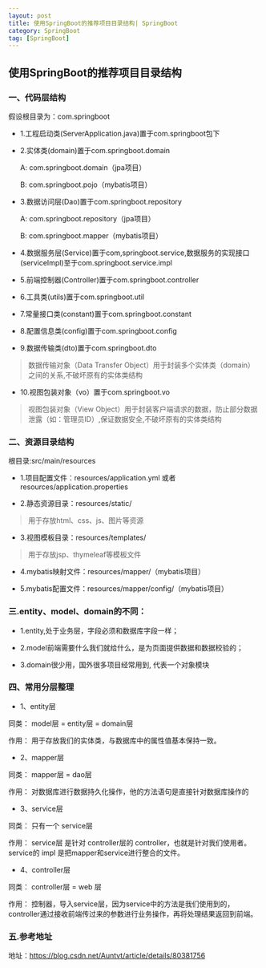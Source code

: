 ```yaml
---
layout: post
title: 使用SpringBoot的推荐项目目录结构| SpringBoot
category: SpringBoot
tag: [SpringBoot]
---
```


## 使用SpringBoot的推荐项目目录结构

### 一、代码层结构

假设根目录为：com.springboot

- 1.工程启动类(ServerApplication.java)置于com.springboot包下

- 2.实体类(domain)置于com.springboot.domain

    A: com.springboot.domain（jpa项目）
	
    B: com.springboot.pojo（mybatis项目）
	
- 3.数据访问层(Dao)置于com.springboot.repository

    A: com.springboot.repository（jpa项目）
	
    B: com.springboot.mapper（mybatis项目）
	
- 4.数据服务层(Service)置于com,springboot.service,数据服务的实现接口(serviceImpl)至于com.springboot.service.impl

- 5.前端控制器(Controller)置于com.springboot.controller

- 6.工具类(utils)置于com.springboot.util

- 7.常量接口类(constant)置于com.springboot.constant

- 8.配置信息类(config)置于com.springboot.config

- 9.数据传输类(dto)置于com.springboot.dto

> 数据传输对象（Data Transfer Object）用于封装多个实体类（domain）之间的关系,不破坏原有的实体类结构

- 10.视图包装对象（vo）置于com.springboot.vo

> 视图包装对象（View Object）用于封装客户端请求的数据，防止部分数据泄露（如：管理员ID）,保证数据安全,不破坏原有的实体类结构

### 二、资源目录结构

根目录:src/main/resources

- 1.项目配置文件：resources/application.yml 或者 resources/application.properties

- 2.静态资源目录：resources/static/

> 用于存放html、css、js、图片等资源

- 3.视图模板目录：resources/templates/

> 用于存放jsp、thymeleaf等模板文件

- 4.mybatis映射文件：resources/mapper/（mybatis项目）

- 5.mybatis配置文件：resources/mapper/config/（mybatis项目）

### 三.entity、model、domain的不同：

- 1.entity,处于业务层，字段必须和数据库字段一样；

- 2.model前端需要什么我们就给什么，是为页面提供数据和数据校验的； 

- 3.domain很少用，国外很多项目经常用到, 代表一个对象模块

### 四、常用分层整理

- 1、entity层

同类： model层 = entity层 = domain层

作用： 用于存放我们的实体类，与数据库中的属性值基本保持一致。

- 2、mapper层

同类： mapper层 = dao层

作用： 对数据库进行数据持久化操作，他的方法语句是直接针对数据库操作的

- 3、service层

同类： 只有一个 service层

作用： service层 是针对 controller层的 controller，也就是针对我们使用者。service的 impl 是把mapper和service进行整合的文件。

- 4、controller层

同类： controller层 = web 层

作用： 控制器，导入service层，因为service中的方法是我们使用到的，controller通过接收前端传过来的参数进行业务操作，再将处理结果返回到前端。

### 五.参考地址

地址：https://blog.csdn.net/Auntvt/article/details/80381756

